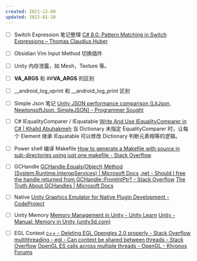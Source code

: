 ```yaml
---
created: 2021-12-08
updated: 2022-01-10
---
```

- [ ] Switch Expression 笔记整理
 [C# 8.0: Pattern Matching in Switch Expressions – Thomas Claudius Huber](https://www.thomasclaudiushuber.com/2021/02/25/c-9-0-pattern-matching-in-switch-expressions/)
- [ ]  Obsidian Vim Input Method 切换插件
- [ ] Unity 内存泄露，如 Mesh，Texture 等。
- [ ]  __VA_ARGS__ 和 ##__VA_ARGS__ 的区别
- [ ]   __android_log_vprint 和 __android_log_print 区别
- [ ]   Simple Json 笔记
 [Unity JSON performance comparison (LitJson, NewtonsoftJson, SimpleJSON) - Programmer Sought](https://programmersought.com/article/96576253892/)
- [ ] C# IEqualityComparer / IEquatable
 [Write And Use IEqualityComparer in C# | Khalid Abuhakmeh](https://khalidabuhakmeh.com/write-and-use-iequalitycomparer)
        当 Dictionary 未指定 EqualityComparer 时，让每个 Element 继承 IEquatable 可以修改 Dictionary 判断元素相等的逻辑。
- [ ] Power shell 编译 Makefile
 [How to generate a Makefile with source in sub-directories using just one makefile - Stack Overflow](https://stackoverflow.com/questions/231229/how-to-generate-a-makefile-with-source-in-sub-directories-using-just-one-makefil)

 - [ ] GCHandle
     [GCHandle.Equals(Object) Method (System.Runtime.InteropServices) | Microsoft Docs](https://docs.microsoft.com/en-us/dotnet/api/system.runtime.interopservices.gchandle.equals?view=net-6.0)
     [.net - Should I free the handle returned from GCHandle::FromIntPtr? - Stack Overflow](https://stackoverflow.com/questions/22091437/should-i-free-the-handle-returned-from-gchandlefromintptr)
    [The Truth About GCHandles | Microsoft Docs](https://docs.microsoft.com/en-us/archive/blogs/clyon/the-truth-about-gchandles)

- [ ] Native
[Unity Graphics Emulator for Native Plugin Development - CodeProject](https://www.codeproject.com/Articles/1216876/Unity-Graphics-Emulator-for-Native-Plugin-Developm)

- [ ] Unity Memory
    [Memory Management in Unity - Unity Learn](https://learn.unity.com/tutorial/memory-management-in-unity#)
    [Unity - Manual: Memory in Unity (unity3d.com)](https://docs.unity3d.com/2022.1/Documentation/Manual/performance-memory-overview.html)

- [ ] EGL Context
    [c++ - Deleting EGL Opengles 2.0 properly - Stack Overflow](https://stackoverflow.com/questions/29284904/deleting-egl-opengles-2-0-properly)
    [multithreading - egl - Can context be shared between threads - Stack Overflow](https://stackoverflow.com/questions/11726650/egl-can-context-be-shared-between-threads)
    [OpenGL ES calls across multiple threads - OpenGL - Khronos Forums](https://community.khronos.org/t/opengl-es-calls-across-multiple-threads/1107)